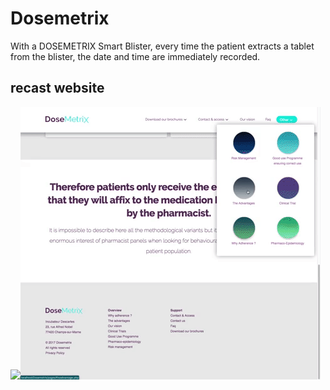 # Dosemetrix  
With a DOSEMETRIX Smart Blister, every time the patient extracts a tablet from the blister, the date and time are immediately recorded.  

## recast website  
<img src="giphy.gif"/><img src="giphy02.gif"/>